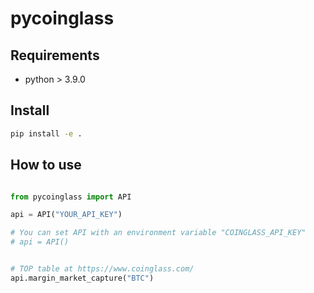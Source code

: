 # pycoinglass

## Requirements

- python > 3.9.0

## Install

```bash
pip install -e .
```

## How to use

```python

from pycoinglass import API

api = API("YOUR_API_KEY")

# You can set API with an environment variable "COINGLASS_API_KEY" 
# api = API()


# TOP table at https://www.coinglass.com/
api.margin_market_capture("BTC")

```